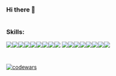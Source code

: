 ### Hi there 👋  
# 

### Skills:

<img src="https://img.shields.io/badge/python-0d1117?style=for-the-badge&logo=python"><img src="https://img.shields.io/badge/pytest-0d1117?style=for-the-badge&logo=pytest"><img src="https://img.shields.io/badge/API TEST-0d1117?style=for-the-badge"><img src="https://img.shields.io/badge/postman-0d1117?style=for-the-badge&logo=postman"><img src="https://img.shields.io/badge/swagger-0d1117?style=for-the-badge&logo=swagger"><img src="https://img.shields.io/badge/selenium-0d1117?style=for-the-badge&logo=selenium"><img src="https://img.shields.io/badge/pydantic-0d1117?style=for-the-badge&logo=pydantic"><img src="https://img.shields.io/badge/postgresql-0d1117?style=for-the-badge&logo=postgresql"><img src="https://img.shields.io/badge/sqlalchemy-0d1117?style=for-the-badge&logo=alchemy">
<img src="https://img.shields.io/badge/docker-0d1117?style=for-the-badge&logo=docker"><img src="https://img.shields.io/badge/jenkins-0d1117?style=for-the-badge&logo=jenkins"><img src="https://img.shields.io/badge/Actions-0d1117?style=for-the-badge&logo=githubactions"><img src="https://img.shields.io/badge/pycharm-0d1117?style=for-the-badge&logo=pycharm&logoColor=0"><img src="https://img.shields.io/badge/git-0d1117?style=for-the-badge&logo=git&logoColor=0"><img src="https://img.shields.io/badge/github-0d1117?style=for-the-badge&logo=github"><img src="https://img.shields.io/badge/trello-0d1117?style=for-the-badge&logo=trello"><img src="https://img.shields.io/badge/youtrack-0d1117?style=for-the-badge&logo=jetbrains">

# 
[![codewars](https://www.codewars.com/users/karbolinivan/badges/large)](https://www.codewars.com/users/karbolinivan/) 

<!--
**karbolinivan/karbolinivan** is a ✨ _special_ ✨ repository because its `README.md` (this file) appears on your GitHub profile.

Here are some ideas to get you started:

- 🔭 I’m currently working on ...
- 🌱 I’m currently learning ...
- 👯 I’m looking to collaborate on ...
- 🤔 I’m looking for help with ...
- 💬 Ask me about ...
- 📫 How to reach me: ...
- 😄 Pronouns: ...
- ⚡ Fun fact: ...
-->
